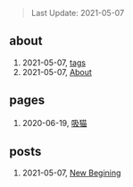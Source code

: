 > Last Update: 2021-05-07

## about
1. 2021-05-07, [tags](about/tags.md)
1. 2021-05-07, [About](about/me.md)
## pages
1. 2020-06-19, [吸猫](pages/吸猫.md)
## posts
1. 2021-05-07, [New Begining](posts/bookmarks.md)